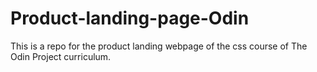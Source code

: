 # Product-landing-page-Odin
This is a repo for the product landing webpage of the css course of The Odin Project curriculum.
